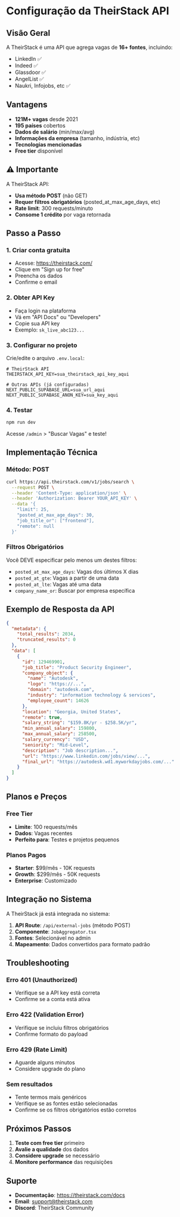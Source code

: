 # Configuração da TheirStack API

## Visão Geral

A TheirStack é uma API que agrega vagas de **16+ fontes**, incluindo:
- LinkedIn ✅
- Indeed ✅  
- Glassdoor ✅
- AngelList ✅
- Naukri, Infojobs, etc ✅

## Vantagens

- **121M+ vagas** desde 2021
- **195 países** cobertos
- **Dados de salário** (min/max/avg)
- **Informações da empresa** (tamanho, indústria, etc)
- **Tecnologias mencionadas**
- **Free tier** disponível

## ⚠️ Importante

A TheirStack API:
- **Usa método POST** (não GET)
- **Requer filtros obrigatórios** (posted_at_max_age_days, etc)
- **Rate limit**: 300 requests/minuto
- **Consome 1 crédito** por vaga retornada

## Passo a Passo

### 1. Criar conta gratuita
- Acesse: https://theirstack.com/
- Clique em "Sign up for free"
- Preencha os dados
- Confirme o email

### 2. Obter API Key
- Faça login na plataforma
- Vá em "API Docs" ou "Developers"
- Copie sua API key
- Exemplo: `sk_live_abc123...`

### 3. Configurar no projeto
Crie/edite o arquivo `.env.local`:

```env
# TheirStack API
THEIRSTACK_API_KEY=sua_theirstack_api_key_aqui

# Outras APIs (já configuradas)
NEXT_PUBLIC_SUPABASE_URL=sua_url_aqui
NEXT_PUBLIC_SUPABASE_ANON_KEY=sua_key_aqui
```

### 4. Testar
```bash
npm run dev
```

Acesse `/admin` > "Buscar Vagas" e teste!

## Implementação Técnica

### Método: POST
```bash
curl https://api.theirstack.com/v1/jobs/search \
  --request POST \
  --header 'Content-Type: application/json' \
  --header 'Authorization: Bearer YOUR_API_KEY' \
  --data '{
    "limit": 25,
    "posted_at_max_age_days": 30,
    "job_title_or": ["frontend"],
    "remote": null
  }'
```

### Filtros Obrigatórios
Você DEVE especificar pelo menos um destes filtros:
- `posted_at_max_age_days`: Vagas dos últimos X dias
- `posted_at_gte`: Vagas a partir de uma data
- `posted_at_lte`: Vagas até uma data
- `company_name_or`: Buscar por empresa específica

## Exemplo de Resposta da API

```json
{
  "metadata": {
    "total_results": 2034,
    "truncated_results": 0
  },
  "data": [
    {
      "id": 129469901,
      "job_title": "Product Security Engineer",
      "company_object": {
        "name": "Autodesk",
        "logo": "https://...",
        "domain": "autodesk.com",
        "industry": "information technology & services",
        "employee_count": 14626
      },
      "location": "Georgia, United States",
      "remote": true,
      "salary_string": "$159.8K/yr - $258.5K/yr",
      "min_annual_salary": 159800,
      "max_annual_salary": 258500,
      "salary_currency": "USD",
      "seniority": "Mid-Level",
      "description": "Job description...",
      "url": "https://www.linkedin.com/jobs/view/...",
      "final_url": "https://autodesk.wd1.myworkdayjobs.com/..."
    }
  ]
}
```

## Planos e Preços

### Free Tier
- **Limite**: 100 requests/mês
- **Dados**: Vagas recentes
- **Perfeito para**: Testes e projetos pequenos

### Planos Pagos
- **Starter**: $99/mês - 10K requests
- **Growth**: $299/mês - 50K requests  
- **Enterprise**: Customizado

## Integração no Sistema

A TheirStack já está integrada no sistema:

1. **API Route**: `/api/external-jobs` (método POST)
2. **Componente**: `JobAggregator.tsx`
3. **Fontes**: Selecionável no admin
4. **Mapeamento**: Dados convertidos para formato padrão

## Troubleshooting

### Erro 401 (Unauthorized)
- Verifique se a API key está correta
- Confirme se a conta está ativa

### Erro 422 (Validation Error)
- Verifique se incluiu filtros obrigatórios
- Confirme formato do payload

### Erro 429 (Rate Limit)
- Aguarde alguns minutos
- Considere upgrade do plano

### Sem resultados
- Tente termos mais genéricos
- Verifique se as fontes estão selecionadas
- Confirme se os filtros obrigatórios estão corretos

## Próximos Passos

1. **Teste com free tier** primeiro
2. **Avalie a qualidade** dos dados
3. **Considere upgrade** se necessário
4. **Monitore performance** das requisições

## Suporte

- **Documentação**: https://theirstack.com/docs
- **Email**: support@theirstack.com
- **Discord**: TheirStack Community 